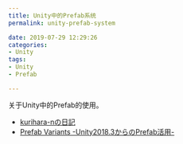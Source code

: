 ```yaml
---
title: Unity中的Prefab系统
permalink: unity-prefab-system

date: 2019-07-29 12:29:26
categories:
- Unity
tags:
- Unity
- Prefab

---
```


关于Unity中的Prefab的使用。

<!--more-->

- [kurihara-nの日記](http://kurihara-n.hatenablog.com/entry/2018/06/25/050035)
- [Prefab Variants -Unity2018.3からのPrefab活用-](https://qiita.com/Nitudon/items/e609dbcbf73cf5c3a17f)
